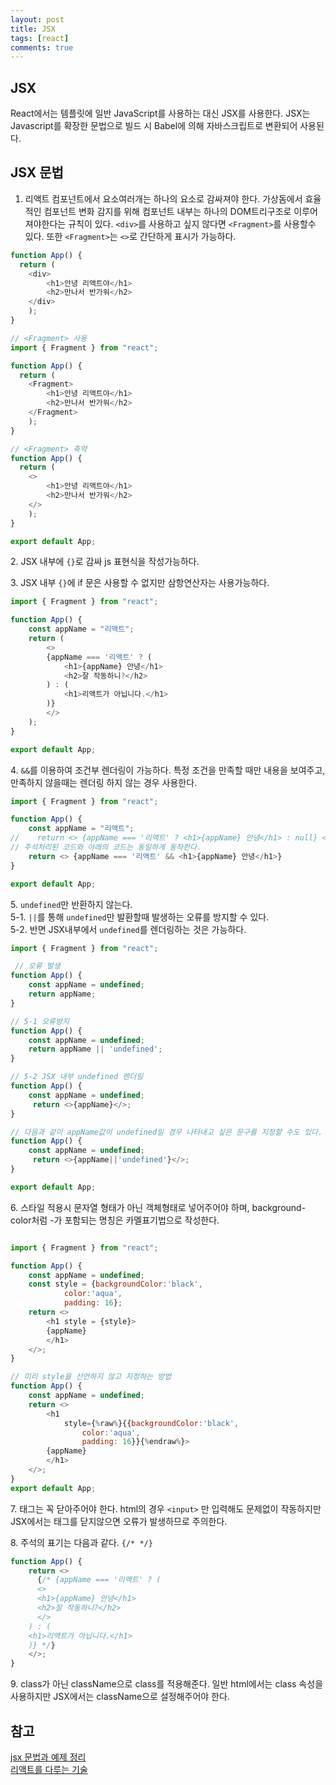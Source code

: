 ```yaml
---
layout: post
title: JSX
tags: [react]
comments: true
---
```



## JSX
React에서는 템플릿에 일반 JavaScript를 사용하는 대신 JSX를 사용한다.
JSX는 Javascript를 확장한 문법으로
빌드 시 Babel에 의해 자바스크립트로 변환되어 사용된다.


## JSX 문법

 1. 리액트 컴포넌트에서 요소여러개는 하나의 요소로 감싸져야 한다.
가상돔에서 효율적인 컴포넌트 변화 감지를 위해 컴포넌트 내부는 하나의 DOM트리구조로 이루어져야한다는 규칙이 있다.
`<div>`를 사용하고 싶지 않다면 `<Fragment>`를 사용할수 있다.
또한 `<Fragment>`는 `<>`로 간단하게 표시가 가능하다.

~~~js
function App() {
  return (
    <div>
        <h1>안녕 리액트야</h1>
        <h2>만나서 반가워</h2>
    </div>
    );
}

// <Fragment> 사용
import { Fragment } from "react";

function App() {
  return (
    <Fragment>
        <h1>안녕 리액트야</h1>
        <h2>만나서 반가워</h2>
    </Fragment>
    );
}

// <Fragment> 축약
function App() {
  return (
    <>
        <h1>안녕 리액트야</h1>
        <h2>만나서 반가워</h2>
    </>
    );
}

export default App;
~~~



2\. JSX 내부에 `{}`로 감싸 js 표현식을 작성가능하다.

3\. JSX 내부 `{}`에 if 문은 사용할 수 없지만 삼항연산자는 사용가능하다.

~~~js
import { Fragment } from "react";

function App() {
    const appName = "리액트";
    return (
        <>
        {appName === '리액트' ? (
            <h1>{appName} 안녕</h1>
            <h2>잘 작동하니?</h2>
        ) : (
            <h1>리액트가 아닙니다.</h1>
        )}
        </>
    );
}

export default App;
~~~

4\. `&&`를 이용하여 조건부 렌더링이 가능하다.
특정 조건을 만족할 때만 내용을 보여주고, 만족하지 않을때는 렌더링 하지 않는 경우 사용한다.
~~~js
import { Fragment } from "react";

function App() {
    const appName = "리액트";
//    return <> {appName === '리액트' ? <h1>{appName} 안녕</h1> : null} </>;
// 주석처리된 코드와 아래의 코드는 동일하게 동작한다.
    return <> {appName === '리액트' && <h1>{appName} 안녕</h1>}
}

export default App;
~~~


5\. `undefined`만 반환하지 않는다.  
5-1. `||`를 통해 `undefined`만 발환할때 발생하는 오류를 방지할 수 있다.  
5-2. 반면 JSX내부에서 `undefined`를 렌더링하는 것은 가능하다.
~~~js
import { Fragment } from "react";

 // 오류 발생
function App() {
    const appName = undefined;
    return appName;
}

// 5-1 오류방지
function App() {
    const appName = undefined;
    return appName || 'undefined';
}

// 5-2 JSX 내부 undefined 렌더링
function App() {
    const appName = undefined;
     return <>{appName}</>;
}

// 다음과 같이 appName값이 undefined일 경우 나타내고 싶은 문구를 지정할 수도 있다.
function App() {
    const appName = undefined;
     return <>{appName||'undefined'}</>;
}

export default App;
~~~


6\. 스타일 적용시 문자열 형태가 아닌 객체형태로 넣어주어야 하며,
background-color처럼 -가 포함되는 명칭은 카멜표기법으로 작성한다.
~~~js

import { Fragment } from "react";

function App() {
    const appName = undefined;
    const style = {backgroundColor:'black',
            color:'aqua',
            padding: 16};
    return <>
        <h1 style = {style}>
        {appName}
        </h1>
    </>;
}

// 미리 style을 선언하지 않고 지정하는 방법
function App() {
    const appName = undefined;
    return <>
        <h1
            style={%raw%}{{backgroundColor:'black',
                color:'aqua',
                padding: 16}}{%endraw%}>
        {appName}
        </h1>
    </>;
}
export default App;
~~~

7\. 태그는 꼭 닫아주어야 한다.
html의 경우 `<input>` 만 입력해도 문제없이 작동하지만JSX에서는 태그를 닫지않으면 오류가 발생하므로 주의한다.

8\. 주석의 표기는 다음과 같다. `{/* */}`
~~~js
function App() {
    return <>
      {/* {appName === '리액트' ? (
      <>
      <h1>{appName} 안녕</h1>
      <h2>잘 작동하니?</h2>
      </>
    ) : (
    <h1>리액트가 아닙니다.</h1>
    )} */}
    </>;
}
~~~


9\. class가 아닌 className으로 class를 적용해준다.
일반 html에서는 class 속성을 사용하지만 JSX에서는 className으로 설정해주어야 한다.




## 참고
[jsx 문법과 예제 정리](https://im-designloper.tistory.com/79)  
[리액트를 다루는 기술](http://www.kyobobook.co.kr/product/detailViewKor.laf?mallGb=KOR&ejkGb=KOR&barcode=9791160508796)